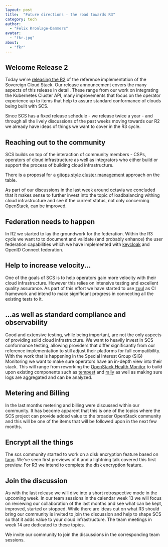 ```yaml
---
layout: post
title:  "Future directions - the road towards R3"
category: tech
author:
  - "Felix Kronlage-Dammers"
avatar:
  - "fkr.jpg"
about:
  - "fkr"
---
```


## Welcome Release 2

Today we're [releasing the R2](https://github.com/SovereignCloudStack/release-notes/blob/main/Release2.md) of the reference implementation of the Sovereign
Cloud Stack. Our release announcement covers the many aspects of this release
in detail. These range from our work on integrating the Kubernetes Cluster API,
many improvements that focus on the operator experience up to items that help
to assure standard conformance of clouds being built with SCS.

Since SCS has a fixed release schedule - we release twice a year - and through
all the lively discussions of the past weeks moving towards our R2 we already
have ideas of things we want to cover in the R3 cycle. 

## Reaching out to the community

SCS builds on top of the interaction of community members - CSPs, operators
of cloud infrastructure as well as integrators who either build or support the
process of building cloud infrastructure. 

There is a proposal for a [gitops style cluster management](https://github.com/SovereignCloudStack/standards/pull/47)
approach on the table.

As part of our discussions in the last week around octavia we concluded that it
makes sense to further invest into the topic of loadbalancing withing cloud
infrastructure and see if the current status, not only concerning OpenStack, can 
be improved.

## Federation needs to happen

In R2 we started to lay the groundwork for the federation. Within the R3 cycle
we want to to document and validate (and probably enhance) the user federation
capabilities which we have implemented with [keycloak](https://www.keycloak.org) and OpenID Connect federation.

## Help to increase velocity...

One of the goals of SCS is to help operators gain more velocity with their
cloud infrastructure. However this relies on intensive testing and excellent
quality assurance. As part of this effort we have started to use [zuul](https://zuul-ci.org) as CI
framework and intend to make significant progress in connecting all the
existing tests to it.

## ...as well as standard compliance and observability

Good and extensive testing, while being important, are not the only aspects
of providing solid cloud infrastructure. We want to heavily invest in SCS
conformance testing, allowing providers that differ significantly from our
reference implementation to still adjust their platforms for full
compatibility. With the work that is happening in the Special Interest
Group (SIG) Monitoring we want to make sure operators have an in-depth
view into their stack. This will range from reworking the [OpenStack
Health Monitor](https://github.com/SovereignCloudStack/openstack-health-monitor) to build upon existing components such as [tempest](https://opendev.org/openstack/tempest/) and
[rally](https://opendev.org/openstack/rally) as well as making sure logs are aggregated and can be analyzed.

## Metering and Billing

In the last months metering and billing were discussed within our community.
It has become apparent that this is one of the topics where the SCS project can
provide added value to the broader OpenStack community and this will be one of
the items that will be followed upon in the next few months.

## Encrypt all the things

The scs community started to work on a disk encryption feature based on [tang](https://github.com/latchset/tang). We've
seen first previews of it and a lightning talk covered this first preview. For R3
we intend to complete the disk encryption feature.

## Join the discussion

As with the last release we will dive into a short retrospective mode in the upcoming
week. In our team sessions in the calendar week 13 we will focus on reviewing our
collaboration of the last months and see what can be kept, improved, started or stopped. 
While there are ideas out on what R3 should bring our community is invited to join the
discussion and help to shape SCS so that it adds value to your cloud infrastructure.
The team meetings in week 14 are dedicated to these topics.

We invite our community to join the discussions in the corresponding team sessions.

